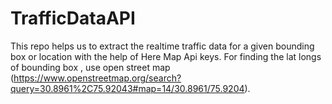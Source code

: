 # TrafficDataAPI
This repo helps us to extract the  realtime traffic data for a given bounding box or location with the help of Here Map Api keys.
For finding the lat longs of bounding box , use open street map (https://www.openstreetmap.org/search?query=30.8961%2C75.92043#map=14/30.8961/75.9204).
